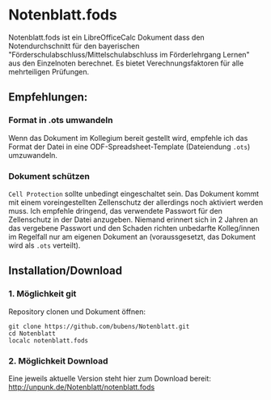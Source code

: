 # Notenblatt.fods
Notenblatt.fods ist ein LibreOfficeCalc Dokument dass den Notendurchschnitt für den bayerischen "Förderschulabschluss/Mittelschulabschluss im Förderlehrgang Lernen" aus den Einzelnoten berechnet. Es bietet Verechnungsfaktoren für alle mehrteiligen Prüfungen.
## Empfehlungen:
### Format in .ots umwandeln
Wenn das Dokument im Kollegium bereit gestellt wird, empfehle ich das Format der Datei in eine ODF-Spreadsheet-Template (Dateiendung `.ots`) umzuwandeln.
### Dokument schützen
`Cell Protection` sollte unbedingt eingeschaltet sein. Das Dokument kommt mit einem voreingestellten Zellenschutz der allerdings noch aktiviert werden muss. Ich empfehle dringend, das verwendete Passwort für den Zellenschutz in der Datei anzugeben. Niemand erinnert sich in 2 Jahren an das vergebene Passwort und den Schaden richten unbedarfte Kolleg/innen im Regelfall nur am eigenen Dokument an (voraussgesetzt, das Dokument wird als `.ots` verteilt).
## Installation/Download
### 1. Möglichkeit git
Repository clonen und Dokument öffnen:
```shell
git clone https://github.com/bubens/Notenblatt.git
cd Notenblatt
localc notenblatt.fods
```
### 2. Möglichkeit Download
Eine jeweils aktuelle Version steht hier zum Download bereit:
http://unpunk.de/Notenblatt/notenblatt.fods
